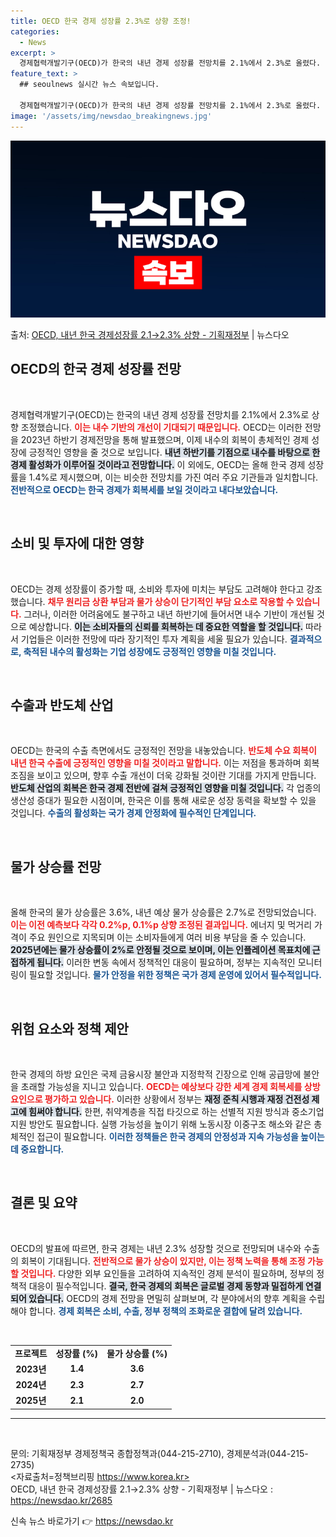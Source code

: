 ```yaml
---
title: OECD 한국 경제 성장률 2.3%로 상향 조정!
categories:
  - News
excerpt: >
  경제협력개발기구(OECD)가 한국의 내년 경제 성장률 전망치를 2.1%에서 2.3%로 올렸다. 내년 하반기로…
feature_text: >
  ## seoulnews 실시간 뉴스 속보입니다.

  경제협력개발기구(OECD)가 한국의 내년 경제 성장률 전망치를 2.1%에서 2.3%로 올렸다. 내년 하반기로…
image: '/assets/img/newsdao_breakingnews.jpg'
---
```


![뉴스다오 속보](/assets/img/newsdao_breakingnews.jpg)

<p>출처: <a href="https://newsdao.kr/2685" rel="dofollow">OECD, 내년 한국 경제성장률 2.1→2.3% 상향 - 기획재정부</a> | 뉴스다오</p>

<h2 data-ke-size="size26">OECD의 한국 경제 성장률 전망</h2>

<p data-ke-size="size16">&nbsp;</p>

경제협력개발기구(OECD)는 한국의 내년 경제 성장률 전망치를 2.1%에서 2.3%로 상향 조정했습니다. <b><span style="color: #ee2323;">이는 내수 기반의 개선이 기대되기 때문입니다.</span></b> OECD는 이러한 전망을 2023년 하반기 경제전망을 통해 발표했으며, 이제 내수의 회복이 총체적인 경제 성장에 긍정적인 영향을 줄 것으로 보입니다. <b><span style="background-color: #21538527;">내년 하반기를 기점으로 내수를 바탕으로 한 경제 활성화가 이루어질 것이라고 전망합니다.</span></b> 이 외에도, OECD는 올해 한국 경제 성장률을 1.4%로 제시했으며, 이는 비슷한 전망치를 가진 여러 주요 기관들과 일치합니다. <b><span style="color: #1a5490;">전반적으로 OECD는 한국 경제가 회복세를 보일 것이라고 내다보았습니다.</span></b>

<p data-ke-size="size16">&nbsp;</p>

<h2 data-ke-size="size26">소비 및 투자에 대한 영향</h2>

<p data-ke-size="size16">&nbsp;</p>

OECD는 경제 성장률이 증가할 때, 소비와 투자에 미치는 부담도 고려해야 한다고 강조했습니다. <b><span style="color: #ee2323;">채무 원리금 상환 부담과 물가 상승이 단기적인 부담 요소로 작용할 수 있습니다.</span></b> 그러나, 이러한 어려움에도 불구하고 내년 하반기에 들어서면 내수 기반이 개선될 것으로 예상합니다. <b><span style="background-color: #21538527;">이는 소비자들의 신뢰를 회복하는 데 중요한 역할을 할 것입니다.</span></b> 따라서 기업들은 이러한 전망에 따라 장기적인 투자 계획을 세울 필요가 있습니다. <b><span style="color: #1a5490;">결과적으로, 축적된 내수의 활성화는 기업 성장에도 긍정적인 영향을 미칠 것입니다.</span></b>

<p data-ke-size="size16">&nbsp;</p>

<h2 data-ke-size="size26">수출과 반도체 산업</h2>

<p data-ke-size="size16">&nbsp;</p>

OECD는 한국의 수출 측면에서도 긍정적인 전망을 내놓았습니다. <b><span style="color: #ee2323;">반도체 수요 회복이 내년 한국 수출에 긍정적인 영향을 미칠 것이라고 말합니다.</span></b> 이는 저점을 통과하며 회복 조짐을 보이고 있으며, 향후 수출 개선이 더욱 강화될 것이란 기대를 가지게 만듭니다. <b><span style="background-color: #21538527;">반도체 산업의 회복은 한국 경제 전반에 걸쳐 긍정적인 영향을 미칠 것입니다.</span></b> 각 업종의 생산성 증대가 필요한 시점이며, 한국은 이를 통해 새로운 성장 동력을 확보할 수 있을 것입니다. <b><span style="color: #1a5490;">수출의 활성화는 국가 경제 안정화에 필수적인 단계입니다.</span></b>

<p data-ke-size="size16">&nbsp;</p>

<h2 data-ke-size="size26">물가 상승률 전망</h2>

<p data-ke-size="size16">&nbsp;</p>

올해 한국의 물가 상승률은 3.6%, 내년 예상 물가 상승률은 2.7%로 전망되었습니다. <b><span style="color: #ee2323;">이는 이전 예측보다 각각 0.2%p, 0.1%p 상향 조정된 결과입니다.</span></b> 에너지 및 먹거리 가격이 주요 원인으로 지목되며 이는 소비자들에게 여러 비용 부담을 줄 수 있습니다. <b><span style="background-color: #21538527;">2025년에는 물가 상승률이 2%로 안정될 것으로 보이며, 이는 인플레이션 목표치에 근접하게 됩니다.</span></b> 이러한 변동 속에서 정책적인 대응이 필요하며, 정부는 지속적인 모니터링이 필요할 것입니다. <b><span style="color: #1a5490;">물가 안정을 위한 정책은 국가 경제 운영에 있어서 필수적입니다.</span></b>

<p data-ke-size="size16">&nbsp;</p>

<h2 data-ke-size="size26">위험 요소와 정책 제안</h2>

<p data-ke-size="size16">&nbsp;</p>

한국 경제의 하방 요인은 국제 금융시장 불안과 지정학적 긴장으로 인해 공급망에 불안을 초래할 가능성을 지니고 있습니다. <b><span style="color: #ee2323;">OECD는 예상보다 강한 세계 경제 회복세를 상방 요인으로 평가하고 있습니다.</span></b> 이러한 상황에서 정부는 <b><span style="background-color: #21538527;">재정 준칙 시행과 재정 건전성 제고에 힘써야 합니다.</span></b> 한편, 취약계층을 직접 타깃으로 하는 선별적 지원 방식과 중소기업 지원 방안도 필요합니다. 실행 가능성을 높이기 위해 노동시장 이중구조 해소와 같은 총체적인 접근이 필요합니다. <b><span style="color: #1a5490;">이러한 정책들은 한국 경제의 안정성과 지속 가능성을 높이는 데 중요합니다.</span></b>

<p data-ke-size="size16">&nbsp;</p>

<h2 data-ke-size="size26">결론 및 요약</h2>

<p data-ke-size="size16">&nbsp;</p>

OECD의 발표에 따르면, 한국 경제는 내년 2.3% 성장할 것으로 전망되며 내수와 수출의 회복이 기대됩니다. <b><span style="color: #ee2323;">전반적으로 물가 상승이 있지만, 이는 정책 노력을 통해 조정 가능할 것입니다.</span></b> 다양한 외부 요인들을 고려하여 지속적인 경제 분석이 필요하며, 정부의 정책적 대응이 필수적입니다. <b><span style="background-color: #21538527;">결국, 한국 경제의 회복은 글로벌 경제 동향과 밀접하게 연결되어 있습니다.</span></b> OECD의 경제 전망을 면밀히 살펴보며, 각 분야에서의 향후 계획을 수립해야 합니다. <b><span style="color: #1a5490;">경제 회복은 소비, 수출, 정부 정책의 조화로운 결합에 달려 있습니다.</span></b>

<p data-ke-size="size16">&nbsp;</p>

<table>
<tr>
<td style="text-align: center; height: 17px;"><b>프로젝트</b></td>
<td style="text-align: center; height: 17px;"><b>성장률 (%)</b></td>
<td style="text-align: center; height: 17px;"><b>물가 상승률 (%)</b></td>
</tr>
<tr>
<td style="text-align: center; height: 17px;"><b>2023년</b></td>
<td style="text-align: center; height: 17px;"><b>1.4</b></td>
<td style="text-align: center; height: 17px;"><b>3.6</b></td>
</tr>
<tr>
<td style="text-align: center; height: 17px;"><b>2024년</b></td>
<td style="text-align: center; height: 17px;"><b>2.3</b></td>
<td style="text-align: center; height: 17px;"><b>2.7</b></td>
</tr>
<tr>
<td style="text-align: center; height: 17px;"><b>2025년</b></td>
<td style="text-align: center; height: 17px;"><b>2.1</b></td>
<td style="text-align: center; height: 17px;"><b>2.0</b></td>
</tr>
</table>

<hr> 

<p data-ke-size="size16">&nbsp;</p>

문의: 기획재정부 경제정책국 종합정책과(044-215-2710), 경제분석과(044-215-2735)  
<자료출처=정책브리핑 https://www.korea.kr>  
OECD, 내년 한국 경제성장률 2.1→2.3% 상향 - 기획재정부 | 뉴스다오  : <a href="https://newsdao.kr/2685">https://newsdao.kr/2685</a> 

신속 뉴스 바로가기 👉 <a href="https://newsdao.kr" rel="dofollow">https://newsdao.kr</a>


